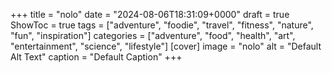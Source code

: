 +++
title = "nolo"
date = "2024-08-06T18:31:09+0000"
draft = true
ShowToc = true
tags = ["adventure", "foodie", "travel", "fitness", "nature", "fun", "inspiration"]
categories = ["adventure", "food", "health", "art", "entertainment", "science", "lifestyle"]
[cover]
    image = "nolo"
    alt = "Default Alt Text"
    caption = "Default Caption"
+++
